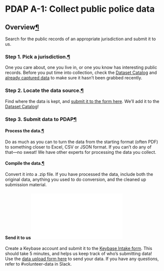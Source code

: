 # PDAP A-1: Collect public police data

## Overview[¶](collect-public-police-data-pdap-docs-1.0.0-documentation.md#overview)

Search for the public records of an appropriate jurisdiction and submit it to us.

### Step 1. Pick a jurisdiction.[¶](collect-public-police-data-pdap-docs-1.0.0-documentation.md#step-1-pick-a-jurisdiction)

One you care about, one you live in, or one you know has interesting public records. Before you put time into collection, check the [Dataset Catalog](https://pdap-docs.readthedocs.io/en/latest/data_collection/data_sources/catalog.html) and [already captured data](https://drive.google.com/drive/folders/1rOxMSSMQvWTdT-bdS6iG6c9cJQ7MsSpF) to make sure it hasn’t been grabbed recently.

### Step 2. Locate the data source.[¶](collect-public-police-data-pdap-docs-1.0.0-documentation.md#step-2-locate-the-data-source)

Find where the data is kept, and [submit it to the form here](https://forms.gle/JymurSzN1Nf2ZUbq7). We’ll add it to the [Dataset Catalog](https://pdap-docs.readthedocs.io/en/latest/data_collection/data_sources/catalog.html)!

### Step 3. Submit data to PDAP[¶](collect-public-police-data-pdap-docs-1.0.0-documentation.md#step-3-submit-data-to-pdap)

#### Process the data.[¶](collect-public-police-data-pdap-docs-1.0.0-documentation.md#process-the-data)

Do as much as you can to turn the data from the starting format \(often PDF\) to something closer to Excel, CSV or JSON format. If you can’t do any of that—no sweat! We have other experts for processing the data you collect.

#### Compile the data.[¶](collect-public-police-data-pdap-docs-1.0.0-documentation.md#compile-the-data)

Convert it into a .zip file. If you have processed the data, include both the original data, anything you used to do conversion, and the cleaned up submission material.

#### Send it to us![¶](collect-public-police-data-pdap-docs-1.0.0-documentation.md#send-it-to-us)

Create a Keybase account and submit it to the [Keybase Intake form](https://docs.google.com/forms/d/1wVxuP7n-yqDQ-LKiQWj0uABh7exlLNOl1r7WYz-CiXY/edit). This should take 5 minutes, and helps us keep track of who’s submitting data! Use the [data upload form here](https://forms.gle/RG3K4WjVtvKMjxHi7) to send your data. If you have any questions, refer to \#volunteer-data in Slack.

